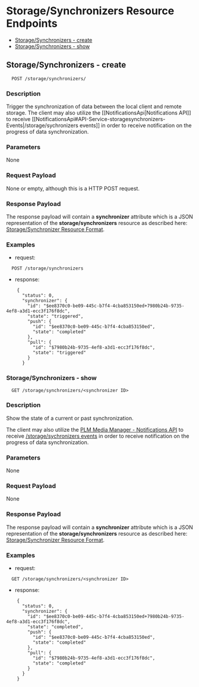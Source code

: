 # Storage/Synchronizers Resource Endpoints

  * [Storage/Synchronizers - create](#storage-sync-create)
  * [Storage/Synchronizers - show](#storage-sync-show)

<a name="storage-sync-create"></a>
## Storage/Synchronizers - create

```
  POST /storage/synchronizers/
```

### Description

Trigger the synchronization of data between the local client and remote storage. The client may also utilize the [[NotificationsApi|Notifications API]] to receive [[NotificationsApi#API-Service-storagesynchronizers-Events|/storage/sychronizers events]] in order to receive notification on the progress of data synchronization.

### Parameters

None

### Request Payload

None or empty, although this is a HTTP POST request.

### Response Payload

The response payload will contain a **synchronizer** attribute which is a JSON representation of the **storage/synchronizers** resource as described here: [Storage/Synchronizer Resource Format](../resource-formats.md#storage-sync-resource-format).

### Examples

  * request:

```
  POST /storage/synchronizers
```
  * response:

```
    {
      "status": 0,
      "synchronizer": {
        "id": "$ee8370c0-be09-445c-b7f4-4cba853150ed+7980b24b-9735-4ef8-a3d1-ecc3f176f8dc",
        "state": "triggered",
        "push": {
          "id": "$ee8370c0-be09-445c-b7f4-4cba853150ed",
          "state": "completed"
        },
        "pull": {
          "id": "$7980b24b-9735-4ef8-a3d1-ecc3f176f8dc",
          "state": "triggered"
        }
      }
```

<a name="storage-sync-show"></a>
### Storage/Synchronizers - show

```
  GET /storage/synchronizers/<synchronizer ID>
```

### Description

Show the state of a current or past synchronization.

The client may also utilize the [PLM Media Manager - Notifications API](../../notifications-api/README.md) to receive [/storage/sychronizers events](../../notifications-api/README.md#API-Service-storagesynchronizers-Events) in order to receive notification on the progress of data synchronization.

### Parameters

None

### Request Payload

None

### Response Payload

The response payload will contain a **synchronizer** attribute which is a JSON representation of the **storage/synchronizers** resource as described here: [Storage/Synchronizer Resource Format](../resource-formats.md#storage-sync-resource-format).

### Examples

  * request:

```
  GET /storage/synchronizers/<synchronizer ID>
```
  * response:

```
    {
      "status": 0,
      "synchronizer": {
        "id": "$ee8370c0-be09-445c-b7f4-4cba853150ed+7980b24b-9735-4ef8-a3d1-ecc3f176f8dc",
        "state": "completed",
        "push": {
          "id": "$ee8370c0-be09-445c-b7f4-4cba853150ed",
          "state": "completed"
        },
        "pull": {
          "id": "$7980b24b-9735-4ef8-a3d1-ecc3f176f8dc",
          "state": "completed"
        }
      }
    }
```